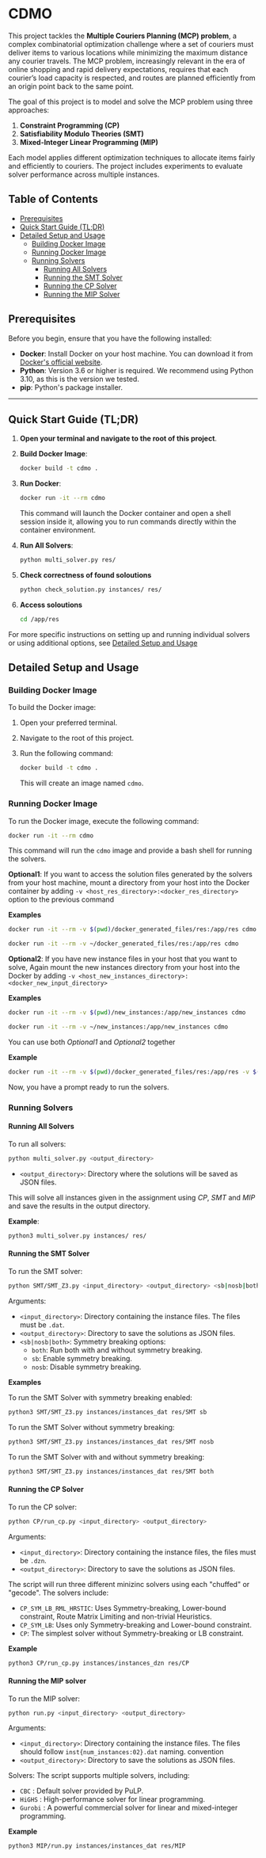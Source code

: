 # CDMO

This project tackles the **Multiple Couriers Planning (MCP) problem**, a complex combinatorial optimization challenge where a set of couriers must deliver items to various locations while minimizing the maximum distance any courier travels. The MCP problem, increasingly relevant in the era of online shopping and rapid delivery expectations, requires that each courier’s load capacity is respected, and routes are planned efficiently from an origin point back to the same point.

The goal of this project is to model and solve the MCP problem using three approaches:
1. **Constraint Programming (CP)**
2. **Satisfiability Modulo Theories (SMT)**
3. **Mixed-Integer Linear Programming (MIP)**

Each model applies different optimization techniques to allocate items fairly and efficiently to couriers. The project includes experiments to evaluate solver performance across multiple instances.

## Table of Contents

- [Prerequisites](#prerequisites)
- [Quick Start Guide (TL;DR)](#quick-start-guide-tldr)
- [Detailed Setup and Usage](#detailed-setup-and-usage)
  - [Building Docker Image](#building-docker-image)
  - [Running Docker Image](#running-docker-image)
  - [Running Solvers](#running-solvers)
    - [Running All Solvers](#running-all-solvers)
    - [Running the SMT Solver](#running-the-smt-solver)
    - [Running the CP Solver](#running-the-cp-solver)
    - [Running the MIP Solver](#running-the-mip-solver)

## Prerequisites

Before you begin, ensure that you have the following installed:

- **Docker**: Install Docker on your host machine. You can download it from [Docker's official website](https://www.docker.com/get-started).
- **Python**: Version 3.6 or higher is required. We recommend using Python 3.10, as this is the version we tested.
- **pip**: Python's package installer.


---

## Quick Start Guide (TL;DR)

1. **Open your terminal and navigate to the root of this project**.

2. **Build Docker Image**:  

    ```bash
    docker build -t cdmo .
    ```

3. **Run Docker**:

    ```bash
    docker run -it --rm cdmo
    ```

    This command will launch the Docker container and open a shell session inside it, allowing you to run commands directly within the container environment.

4. **Run All Solvers**:

    ```bash
    python multi_solver.py res/
    ```
5. **Check correctness of found soloutions**
    ```bash
    python check_solution.py instances/ res/
    ```
6. **Access soloutions**
    ```bash
    cd /app/res
    ```

For more specific instructions on setting up and running individual solvers or using additional options, see [Detailed Setup and Usage](#detailed-setup-and-usage)

## Detailed Setup and Usage





### Building Docker Image

To build the Docker image:

1. Open your preferred terminal.
2. Navigate to the root of this project.
3. Run the following command:

   ```bash
   docker build -t cdmo .
   ```

   This will create an image named `cdmo`.

### Running Docker Image

To run the Docker image, execute the following command:

```bash
docker run -it --rm cdmo
```

This command will run the `cdmo` image and provide a bash shell for running the solvers.

**Optional1**: If you want to access the solution files generated by the solvers from your host machine, mount a directory from your host into the Docker container by adding `-v <host_res_directory>:<docker_res_directory>` option to the previous command

**Examples**

```bash
docker run -it --rm -v $(pwd)/docker_generated_files/res:/app/res cdmo

docker run -it --rm -v ~/docker_generated_files/res:/app/res cdmo
```

**Optional2**: If you have new instance files in your host that you want to solve, Again mount the new instances directory from your host into the Docker by adding `-v <host_new_instances_directory>:<docker_new_input_directory>`

**Examples**

```bash
docker run -it --rm -v $(pwd)/new_instances:/app/new_instances cdmo

docker run -it --rm -v ~/new_instances:/app/new_instances cdmo
```

You can use both *Optional1* and *Optional2* together

**Example**
```bash
docker run -it --rm -v $(pwd)/docker_generated_files/res:/app/res -v $(pwd)/new_instances:/app/new_instances cdmo
```


Now, you have a prompt ready to run the solvers.

### Running Solvers

#### Running All Solvers

To run all solvers:

```bash
python multi_solver.py <output_directory>
```

- `<output_directory>`: Directory where the solutions will be saved as JSON files.

This will solve all instances given in the assignment using *CP*, *SMT* and *MIP* and save the results in the output directory.

**Example**:

```bash
python3 multi_solver.py instances/ res/
```
#### Running the SMT Solver

To run the SMT solver:

```bash
python SMT/SMT_Z3.py <input_directory> <output_directory> <sb|nosb|both>
```

Arguments:

- `<input_directory>`: Directory containing the instance files. The files must be `.dat`.
- `<output_directory>`: Directory to save the solutions as JSON files.
- `<sb|nosb|both>`: Symmetry breaking options:
  - `both`: Run both with and without symmetry breaking.
  - `sb`: Enable symmetry breaking.
  - `nosb`: Disable symmetry breaking.

**Examples**

To run the SMT Solver with symmetry breaking enabled:

```bash
python3 SMT/SMT_Z3.py instances/instances_dat res/SMT sb
```

To run the SMT Solver without symmetry breaking:

```bash
python3 SMT/SMT_Z3.py instances/instances_dat res/SMT nosb 
```

To run the SMT Solver with and without symmetry breaking:

```bash
python3 SMT/SMT_Z3.py instances/instances_dat res/SMT both
```
#### Running the CP Solver

To run the CP solver:

```bash
python CP/run_cp.py <input_directory> <output_directory>
```

Arguments:
- `<input_directory>`: Directory containing the instance files, the files must be `.dzn`.
- `<output_directory>`: Directory to save the solutions as JSON files.

The script will run three different minizinc solvers using each "chuffed" or "gecode". The solvers include:
- `CP_SYM_LB_RML_HRSTIC`: Uses Symmetry-breaking, Lower-bound constraint, Route Matrix Limiting and non-trivial Heuristics.
- `CP_SYM_LB`: Uses only Symmetry-breaking and Lower-bound constraint.
- `CP`: The simplest solver without Symmetry-breaking or LB constraint. 

**Example**

```bash
python3 CP/run_cp.py instances/instances_dzn res/CP
```


#### Running the MIP solver

To run the MIP solver:

```bash
python run.py <input_directory> <output_directory>
```

Arguments:
- `<input_directory>`: Directory containing the instance files. The files should follow `inst{num_instances:02}.dat` naming. convention
- `<output_directory>`: Directory to save the solutions as JSON files.

Solvers:
The script supports multiple solvers, including:

- `CBC` : Default solver provided by PuLP.
- `HiGHS` : High-performance solver for linear programming.
- `Gurobi` : A powerful commercial solver for linear and mixed-integer programming.

**Example**

```bash
python3 MIP/run.py instances/instances_dat res/MIP
```
